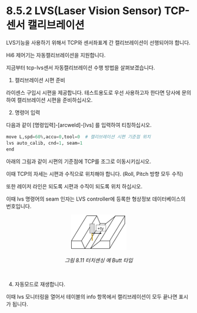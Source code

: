 ﻿# 8.5.2 LVS(Laser Vision Sensor) TCP-센서 캘리브레이션

LVS기능을 사용하기 위해서 TCP와 센서좌표계 간 캘리브레이션이 선행되어야 합니다.

Hi6 제어기는 자동캘리브레이션을 지원합니다.

지금부터 tcp-lvs센서 자동캘리브레이션 수행 방법을 살펴보겠습니다.

1. 캘리브레이션 시편 준비

라이센스 구입시 시편을 제공합니다. 
테스트용도로 우선 사용하고자 한다면 당사에 문의하여 캘리브레이션 시편을 준비하십시오.
</br>

2) 명령어 입력

다음과 같이 [명령입력]-[arcweld]-[lvs] 를 입력하여 티칭하십시오.

```python
move L,spd=60%,accu=0,tool=0  # 캘리브레이션 시편 기준점 위치
lvs auto_calib, cnd=1, seam=1
end
```

아래의 그림과 같이 시편의 기준점에 TCP를 조그로 이동시키십시오. 

이때 TCP의 자세는 시편과 수직으로 위치해야 합니다. (Roll, Pitch 방향 모두 수직)

또한 레이저 라인은 되도록 시편과 수직이 되도록 위치 하십시오.

이때 lvs 명령어의 seam 인자는 LVS controller에 등록한 형상정보 데이터베이스의 번호입니다.

<p align="center">
 <img src="../../_assets/8_11.png" width="30%"></img>
 <em><p align="center">그림 8.11 터치센싱 예 Butt 타입</p></em>
</p>   
</br>

4) 자동모드로 재생합니다.

이때 lvs 모니터링을 열어서 테이블의 info 항목에서 캘리브레이션이 모두 끝나면 표시가 됩니다.